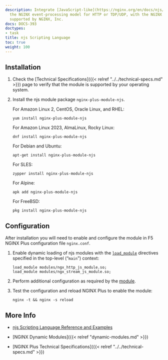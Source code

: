```yaml
---
description: Integrate [JavaScript-like](https://nginx.org/en/docs/njs/) code into
  the NGINX event-processing model for HTTP or TDP/UDP, with the NGINX njs module,
  supported by NGINX, Inc.
docs: DOCS-393
doctypes:
- task
title: njs Scripting Language
toc: true
weight: 100
---
```


<span id="install"></span>
## Installation

1. Check the [Technical Specifications]({{< relref "../../technical-specs.md" >}}) page to verify that the module is supported by your operating system.

2. Install the njs module package `nginx-plus-module-njs`.

   For Amazon Linux 2, CentOS, Oracle Linux, and RHEL:

   ```shell
   yum install nginx-plus-module-njs
   ```

   For Amazon Linux 2023, AlmaLinux, Rocky Linux:

   ```shell
   dnf install nginx-plus-module-njs
   ```

   For Debian and Ubuntu:

   ```shell
   apt-get install nginx-plus-module-njs
   ```

   For SLES:

   ```shell
   zypper install nginx-plus-module-njs
   ```

   For Alpine:

   ```shell
   apk add nginx-plus-module-njs
   ```

   For FreeBSD:

   ```shell
   pkg install nginx-plus-module-njs
   ```


<span id="configure"></span>

## Configuration

After installation you will need to enable and configure the module in F5 NGINX Plus configuration file `nginx.conf`.

1. Enable dynamic loading of njs modules with the [`load_module`](https://nginx.org/en/docs/ngx_core_module.html#load_module) directives specified in the top-level (“`main`”) context:

   ```nginx
   load_module modules/ngx_http_js_module.so;
   load_module modules/ngx_stream_js_module.so;
   ```

2. Perform additional configuration as required by the [module](https://www.nginx.com/blog/introduction-nginscript/).

3. Test the configuration and reload NGINX Plus to enable the module:

   ```shell
   nginx -t && nginx -s reload
   ```


<span id="info"></span>
## More Info

- [njs Scripting Language Reference and Examples](https://nginx.org/en/docs/njs/)

- [NGINX Dynamic Modules]({{< relref "dynamic-modules.md" >}})

- [NGINX Plus Technical Specifications]({{< relref "../../technical-specs.md" >}})
